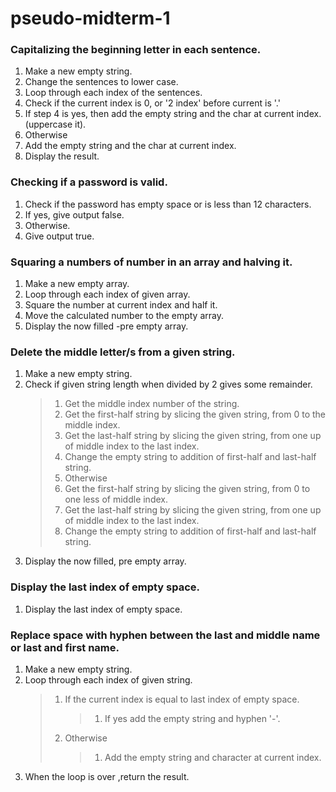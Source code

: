 # pseudo-midterm-1

### Capitalizing the beginning letter in each sentence.
1. Make a new empty string.
2. Change the sentences to lower case.
3. Loop through each index of the sentences.
4. Check if the current index is 0, or '2 index' before current is '.'
5. If step 4 is yes, then add the empty string and the char at current index.(uppercase it).
6. Otherwise
7. Add the empty string and the char at current index.
8. Display the result.

###  Checking if a password is valid.
1. Check if the password has empty space or is less than 12 characters.
2. If yes, give output false.
3. Otherwise.
4. Give output true.

### Squaring a numbers of number in an array and halving it.
1. Make a new empty array.
2. Loop through each index of given array.
3. Square the number at current index and half it. 
4. Move the calculated number to the empty array.
5. Display the now filled -pre empty array.

### Delete the middle letter/s from a given string.
1. Make a new empty string.
2. Check if given string length when divided by 2 gives some remainder.
   >1. Get the middle index number of the string.
   >2. Get the first-half string by slicing the given string, from 0 to the middle index.
   >3. Get the last-half string by slicing the given string, from one up of middle index to the last index.
   >4. Change the empty string to addition of first-half and last-half string.
   >5. Otherwise
   >6. Get the first-half string by slicing the given string, from 0 to one less of middle index.
   >7. Get the last-half string by slicing the given string, from one up of middle index to the last index.
   >8. Change the empty string to addition of first-half and last-half string.
3. Display the now filled, pre empty array.

### Display the last index of empty space.
1. Display the last index of empty space.

### Replace space with hyphen between the last and middle name or last and first name.
1. Make a new empty string.
2. Loop through each index of given string.
   >1. If the current index is equal to last index of empty space.
   >    >1. If yes add the empty string and hyphen '-'.
   >2. Otherwise
   >    >1. Add the empty string and character at current index.
3. When the loop is over ,return the result.
